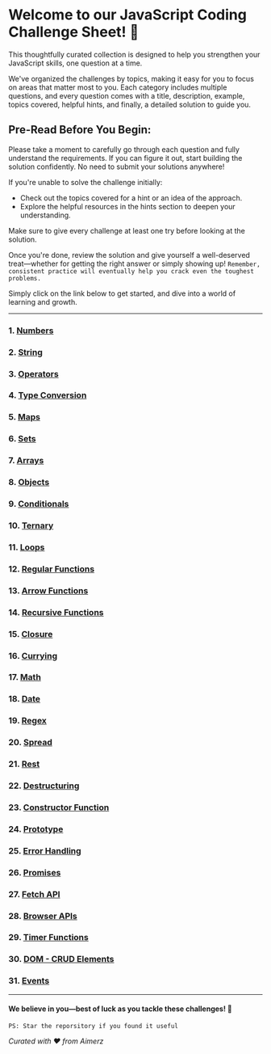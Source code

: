 # Welcome to our JavaScript Coding Challenge Sheet! 🎉 

This thoughtfully curated collection is designed to help you strengthen your JavaScript skills, one question at a time. 

We've organized the challenges by topics, making it easy for you to focus on areas that matter most to you. Each category includes multiple questions, and every question comes with a title, description, example, topics covered, helpful hints, and finally, a detailed solution to guide you. 


## Pre-Read Before You Begin:
Please take a moment to carefully go through each question and fully understand the requirements. If you can figure it out, start building the solution confidently. No need to submit your solutions anywhere!

If you're unable to solve the challenge initially:

- Check out the topics covered for a hint or an idea of the approach.
- Explore the helpful resources in the hints section to deepen your understanding.

Make sure to give every challenge at least one try before looking at the solution. 

Once you're done, review the solution and give yourself a well-deserved treat—whether for getting the right answer or simply showing up! `Remember, consistent practice will eventually help you crack even the toughest problems.`


Simply click on the link below to get started, and dive into a world of learning and growth.

---

### 1. [Numbers](/resources/Numbers/)
### 2. [String](/resources/String/)
### 3. [Operators](/resources/Operators/)
### 4. [Type Conversion](/resources/Type_Conversion/)
### 5. [Maps](/resources/Maps/)
### 6. [Sets](/resources/Sets/)
### 7. [Arrays](/resources/Array/)
### 8. [Objects](/resources/Objects/)
### 9. [Conditionals](/resources/Conditionals/)
### 10. [Ternary](/resources/Ternary/)
### 11. [Loops](/resources/Loops/)
### 12. [Regular Functions](/resources/Regular_Function/)
### 13. [Arrow Functions](/resources/Arrow_Functions/)
### 14. [Recursive Functions](/resources/Recursive_Functions/)
### 15. [Closure](/resources/Closure/)
### 16. [Currying](/resources/Currying/)
### 17. [Math](/resources/Math/)
### 18. [Date](/resources/Date/)
### 19. [Regex](/resources/RegEx/)
### 20. [Spread](/resources/Spread/)
### 21. [Rest](/resources/Rest_Parameter/)
### 22. [Destructuring](/resources/Destructuring/)
### 23. [Constructor Function](/resources/Constructor_Function/)
### 24. [Prototype](/resources/Prototype/)
### 25. [Error Handling](/resources/Error_Handling/)
### 26. [Promises](/resources/Promises/)
### 27. [Fetch API](/resources/Fetch_Api/)
### 28. [Browser APIs](/resources/)
### 29. [Timer Functions](/resources/Timer%20Functions/)
### 30. [DOM - CRUD Elements](/resources/DOM/)
### 31. [Events](/resources/Events/)

---

#### We believe in you—best of luck as you tackle these challenges! 🌟

`PS: Star the reporsitory if you found it useful`

_Curated with ❤️ from Aimerz_
